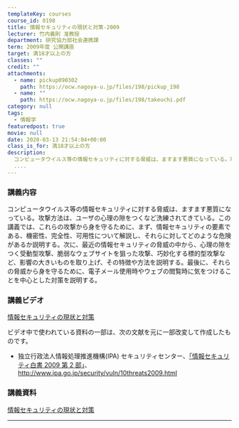 ```yaml
---
templateKey: courses
course_id: 0198
title: 情報セキュリティの現状と対策-2009
lecturer: 竹内義則 准教授
department: 研究協力部社会連携課
term: 2009年度 公開講座
target: 満18才以上の方
classes: ""
credit: ""
attachments:
  - name: pickup090302
    path: https://ocw.nagoya-u.jp/files/198/pickup_198
  - name: ""
    path: https://ocw.nagoya-u.jp/files/198/takeuchi.pdf
category: null
tags:
  - 情報学
featuredpost: true
movie: null
date: 2020-03-13 21:54:04+00:00
class_is_for: 満18才以上の方
description:
  コンピュータウイルス等の情報セキュリティに対する脅威は、ますます悪質になっている。攻撃方法は、ユーザの心理の隙をつくなど洗練されてきている。この講義では、これらの攻撃から身を守るために、まず、情報セキュリティの要素である、機密性、完全性、可用性について解説し、それらに対してどのような危険があるか説明する。次に、最近の情報セキュリティの脅威の中から、心理の隙をつく受動型攻撃、脆弱なウェブサイトを狙っ
  ....
---
```


### 講義内容

コンピュータウイルス等の情報セキュリティに対する脅威は、ますます悪質になっている。攻撃方法は、ユーザの心理の隙をつくなど洗練されてきている。この講義では、これらの攻撃から身を守るために、まず、情報セキュリティの要素である、機密性、完全性、可用性について解説し、それらに対してどのような危険があるか説明する。次に、最近の情報セキュリティの脅威の中から、心理の隙をつく受動型攻撃、脆弱なウェブサイトを狙った攻撃、巧妙化する標的型攻撃など、影響の大きいものを取り上げ、その特徴や方法を説明する。最後に、それらの脅威から身を守るために、電子メール使用時やウェブの閲覧時に気をつけることを中心とした対策を説明する。

### 講義ビデオ

[情報セキュリティの現状と対策](https://nuvideo.media.nagoya-u.ac.jp/embed/162e06c7235792ef09c9bdad000a6343058d3013)

ビデオ中で使われている資料の一部は、次の文献を元に一部改変して作成したものです。

- 独立行政法人情報処理推進機構(IPA)
  セキュリティセンター、[「情報セキュリティ白書 2009 第 2 部」](http://www.ipa.go.jp/security/vuln/10threats2009.html)、http://www.ipa.go.jp/security/vuln/10threats2009.html

### 講義資料

[情報セキュリティの現状と対策](https://ocw.nagoya-u.jp/files/198/takeuchi.pdf)

---
